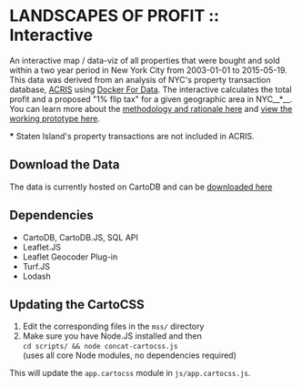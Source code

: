 # LANDSCAPES OF PROFIT :: Interactive
An interactive map / data-viz of all properties that were bought and sold within a two year period in New York City from 2003-01-01 to 2015-05-19. This data was derived from an analysis of NYC's property transaction database, [ACRIS](http://a836-acris.nyc.gov/CP/) using [Docker For Data](https://github.com/talos/docker4data). The interactive calculates the total profit and a proposed "1% flip tax" for a given geographic area in NYC__*__. You can learn more about the [methodology and rationale here](http://www.landscapesofprofit.com/) and [view the working prototype here](http://www.landscapesofprofit.com/interactive/).

__*__ Staten Island's property transactions are not included in ACRIS.

## Download the Data
The data is currently hosted on CartoDB and can be [downloaded here](https://chenrick.cartodb.com/tables/nyc_flips_pluto_150712/public)

## Dependencies
- CartoDB, CartoDB.JS, SQL API
- Leaflet.JS
- Leaflet Geocoder Plug-in
- Turf.JS
- Lodash 

## Updating the CartoCSS
1. Edit the corresponding files in the `mss/` directory
2. Make sure you have Node.JS installed and then  
    `cd scripts/ && node concat-cartocss.js`  
    (uses all core Node modules, no dependencies required)

This will update the `app.cartocss` module in `js/app.cartocss.js`.
